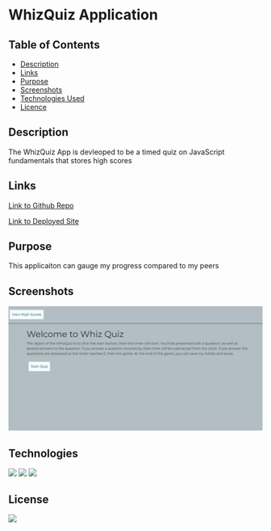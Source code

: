 # WhizQuiz Application

## Table of Contents

* [Description](#description)
* [Links](#links)
* [Purpose](#purpose)
* [Screenshots](#screenshots)
* [Technologies Used](#technologies)
* [Licence](#license)


## Description

The WhizQuiz App is devleoped to be a timed quiz on JavaScript fundamentals that stores high scores

## Links
<a href="https://github.com/ColumbiaCoding/WhizQuiz">Link to Github Repo</a>


<a href="https://columbiacoding.github.io/WhizQuiz/">Link to Deployed Site</a>


## Purpose

This applicaiton can gauge my progress compared to my peers

## Screenshots

<img src="./assets/images/image.png">

## Technologies

<img src="https://img.shields.io/badge/Built%20with-HTML5-blue">

<img src="https://img.shields.io/badge/Built%20with-CSS3-blue">

<img src="https://img.shields.io/badge/Built%20with-Javascript-blue">

## License

<img src="https://img.shields.io/badge/license-MIT-blue">

